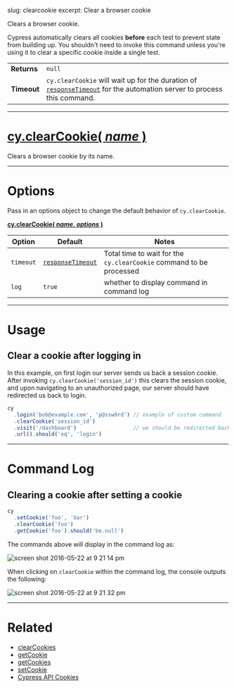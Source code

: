 slug: clearcookie
excerpt: Clear a browser cookie

Clears a browser cookie.

Cypress automatically clears all cookies **before** each test to prevent state from building up. You shouldn't need to invoke this command unless you're using it to clear a specific cookie inside a single test.

| | |
|--- | --- |
| **Returns** | `null` |
| **Timeout** | `cy.clearCookie` will wait up for the duration of [`responseTimeout`](https://on.cypress.io/guides/configuration#section-network) for the automation server to process this command. |

***

# [cy.clearCookie( *name* )](#section-usage)

Clears a browser cookie by its name.

***

# Options

Pass in an options object to change the default behavior of `cy.clearCookie`.

**[cy.clearCookie( *name*, *options* )](#options-usage)**

Option | Default | Notes
--- | --- | ---
`timeout` | [`responseTimeout`](https://on.cypress.io/guides/configuration#section-network) | Total time to wait for the `cy.clearCookie` command to be processed
`log` | `true` | whether to display command in command log

***

# Usage

## Clear a cookie after logging in

In this example, on first login our server sends us back a session cookie. After invoking `cy.clearCookie('session_id')` this clears the session cookie, and upon navigating to an unauthorized page, our server should have redirected us back to login.

```javascript
cy
  .login('bob@example.com', 'p@ssw0rd') // example of custom command
  .clearCookie('session_id')
  .visit('/dashboard')                  // we should be redirected back to login
  .url().should('eq', 'login')
```

***

# Command Log

## Clearing a cookie after setting a cookie

```javascript
cy
  .setCookie('foo', 'bar')
  .clearCookie('foo')
  .getCookie('foo').should('be.null')
```

The commands above will display in the command log as:

![screen shot 2016-05-22 at 9 21 14 pm](https://cloud.githubusercontent.com/assets/1268976/15458066/345b5bb8-2063-11e6-91bb-173421c8440a.png)

When clicking on `clearCookie` within the command log, the console outputs the following:

![screen shot 2016-05-22 at 9 21 32 pm](https://cloud.githubusercontent.com/assets/1268976/15458067/345dba3e-2063-11e6-8739-af971bc79068.png)

***

# Related

- [clearCookies](https://on.cypress.io/api/clearcookies)
- [getCookie](https://on.cypress.io/api/getcookie)
- [getCookies](https://on.cypress.io/api/getcookies)
- [setCookie](https://on.cypress.io/api/setcookie)
- [Cypress API Cookies](https://on.cypress.io/api/cookies)